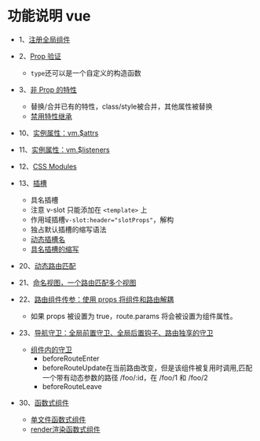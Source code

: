 # 功能说明 vue

+ 1、<a href="./main.js">注册全局组件</a>
+ 2、<a href="./common/components/PropsValidator.vue">Prop 验证</a>
  - `type`还可以是一个自定义的构造函数
+ 3、<a href="./common/components/NonPropAttributes.vue">非 Prop 的特性</a>
  - 替换/合并已有的特性，class/style被合并，其他属性被替换
  - <a href="./common/components/BaseInput.js">禁用特性继承</a>




+ 10、<a href="./pages/InstanceProperties/components/attr.vue">实例属性：vm.$attrs</a>
+ 11、<a href="./pages/InstanceProperties/components/listeners.vue">实例属性：vm.$listeners</a>
+ 12、<a href="./pages/list/css-module.vue">CSS Modules</a>
+ 13、<a href="./pages/vueAPI/components/slotChild/base.vue">插槽</a>
  - 具名插槽
  - 注意 v-slot 只能添加在 `<template>` 上
  - 作用域插槽`v-slot:header="slotProps"`，解构
  - 独占默认插槽的缩写语法
  - <a href="./pages/vueAPI/components/slotChild/DynamicSlotNames.vue">动态插槽名</a>
  - <a href="./pages/vueAPI/components/slotChild/NamedSlotsShorthand.vue">具名插槽的缩写</a>


+ 20、<a href="./pages/routerViewComponent/router.js">动态路由匹配</a>
+ 21、<a href="./pages/routerViewComponent/components/NamedViews/router.js">命名视图，一个路由匹配多个视图</a>
+ 22、<a href="./pages/routerViewComponent/components/PassingProps/router.js">路由组件传参：使用 props 将组件和路由解耦</a>
  - 如果 props 被设置为 true，route.params 将会被设置为组件属性。
+ 23、<a href="./router/index.js">导航守卫：全局前置守卫、全局后置钩子、路由独享的守卫</a>
  - <a href="./pages/routerViewComponent/components/InComponentGuards/components/child.vue">组件内的守卫</a>
    * beforeRouteEnter
    * beforeRouteUpdate在当前路由改变，但是该组件被复用时调用,匹配一个带有动态参数的路径 /foo/:id，在 /foo/1 和 /foo/2
    * beforeRouteLeave



+ 30、<a href="./pages/FunctionalComponents/view.vue">函数式组件</a>
  - <a href="./pages/FunctionalComponents/components/BaseFunctionalChild.vue">单文件函数式组件</a>
  - <a href="./pages/FunctionalComponents/components/RenderFunctionalChild.jsx">render渲染函数式组件</a>